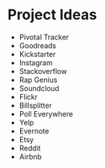 # Project Ideas

- Pivotal Tracker
- Goodreads
- Kickstarter
- Instagram
- Stackoverflow
- Rap Genius
- Soundcloud
- Flickr
- Billsplitter
- Poll Everywhere
- Yelp
- Evernote
- Etsy
- Reddit
- Airbnb
